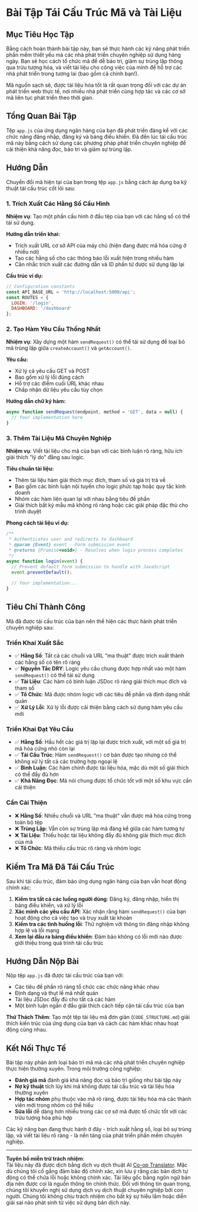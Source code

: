 <!--
CO_OP_TRANSLATOR_METADATA:
{
  "original_hash": "d0a02cb117e91a5b5f24178080068a3d",
  "translation_date": "2025-10-24T13:45:28+00:00",
  "source_file": "7-bank-project/3-data/assignment.md",
  "language_code": "vi"
}
-->
# Bài Tập Tái Cấu Trúc Mã và Tài Liệu

## Mục Tiêu Học Tập

Bằng cách hoàn thành bài tập này, bạn sẽ thực hành các kỹ năng phát triển phần mềm thiết yếu mà các nhà phát triển chuyên nghiệp sử dụng hàng ngày. Bạn sẽ học cách tổ chức mã để dễ bảo trì, giảm sự trùng lặp thông qua trừu tượng hóa, và viết tài liệu cho công việc của mình để hỗ trợ các nhà phát triển trong tương lai (bao gồm cả chính bạn!).

Mã nguồn sạch sẽ, được tài liệu hóa tốt là rất quan trọng đối với các dự án phát triển web thực tế, nơi nhiều nhà phát triển cùng hợp tác và các cơ sở mã liên tục phát triển theo thời gian.

## Tổng Quan Bài Tập

Tệp `app.js` của ứng dụng ngân hàng của bạn đã phát triển đáng kể với các chức năng đăng nhập, đăng ký và bảng điều khiển. Đã đến lúc tái cấu trúc mã này bằng cách sử dụng các phương pháp phát triển chuyên nghiệp để cải thiện khả năng đọc, bảo trì và giảm sự trùng lặp.

## Hướng Dẫn

Chuyển đổi mã hiện tại của bạn trong tệp `app.js` bằng cách áp dụng ba kỹ thuật tái cấu trúc cốt lõi sau:

### 1. Trích Xuất Các Hằng Số Cấu Hình

**Nhiệm vụ**: Tạo một phần cấu hình ở đầu tệp của bạn với các hằng số có thể tái sử dụng.

**Hướng dẫn triển khai:**
- Trích xuất URL cơ sở API của máy chủ (hiện đang được mã hóa cứng ở nhiều nơi)
- Tạo các hằng số cho các thông báo lỗi xuất hiện trong nhiều hàm
- Cân nhắc trích xuất các đường dẫn và ID phần tử được sử dụng lặp lại

**Cấu trúc ví dụ:**
```javascript
// Configuration constants
const API_BASE_URL = 'http://localhost:5000/api';
const ROUTES = {
  LOGIN: '/login',
  DASHBOARD: '/dashboard'
};
```

### 2. Tạo Hàm Yêu Cầu Thống Nhất

**Nhiệm vụ**: Xây dựng một hàm `sendRequest()` có thể tái sử dụng để loại bỏ mã trùng lặp giữa `createAccount()` và `getAccount()`.

**Yêu cầu:**
- Xử lý cả yêu cầu GET và POST
- Bao gồm xử lý lỗi đúng cách
- Hỗ trợ các điểm cuối URL khác nhau
- Chấp nhận dữ liệu yêu cầu tùy chọn

**Hướng dẫn chữ ký hàm:**
```javascript
async function sendRequest(endpoint, method = 'GET', data = null) {
  // Your implementation here
}
```

### 3. Thêm Tài Liệu Mã Chuyên Nghiệp

**Nhiệm vụ**: Viết tài liệu cho mã của bạn với các bình luận rõ ràng, hữu ích giải thích "lý do" đằng sau logic.

**Tiêu chuẩn tài liệu:**
- Thêm tài liệu hàm giải thích mục đích, tham số và giá trị trả về
- Bao gồm các bình luận nội tuyến cho logic phức tạp hoặc quy tắc kinh doanh
- Nhóm các hàm liên quan lại với nhau bằng tiêu đề phần
- Giải thích bất kỳ mẫu mã không rõ ràng hoặc các giải pháp đặc thù cho trình duyệt

**Phong cách tài liệu ví dụ:**
```javascript
/**
 * Authenticates user and redirects to dashboard
 * @param {Event} event - Form submission event
 * @returns {Promise<void>} - Resolves when login process completes
 */
async function login(event) {
  // Prevent default form submission to handle with JavaScript
  event.preventDefault();
  
  // Your implementation...
}
```

## Tiêu Chí Thành Công

Mã đã được tái cấu trúc của bạn nên thể hiện các thực hành phát triển chuyên nghiệp sau:

### Triển Khai Xuất Sắc
- ✅ **Hằng Số**: Tất cả các chuỗi và URL "ma thuật" được trích xuất thành các hằng số có tên rõ ràng
- ✅ **Nguyên Tắc DRY**: Logic yêu cầu chung được hợp nhất vào một hàm `sendRequest()` có thể tái sử dụng
- ✅ **Tài Liệu**: Các hàm có bình luận JSDoc rõ ràng giải thích mục đích và tham số
- ✅ **Tổ Chức**: Mã được nhóm logic với các tiêu đề phần và định dạng nhất quán
- ✅ **Xử Lý Lỗi**: Xử lý lỗi được cải thiện bằng cách sử dụng hàm yêu cầu mới

### Triển Khai Đạt Yêu Cầu
- ✅ **Hằng Số**: Hầu hết các giá trị lặp lại được trích xuất, với một số giá trị mã hóa cứng nhỏ còn lại
- ✅ **Tái Cấu Trúc**: Hàm `sendRequest()` cơ bản được tạo nhưng có thể không xử lý tất cả các trường hợp ngoại lệ
- ✅ **Bình Luận**: Các hàm chính được tài liệu hóa, mặc dù một số giải thích có thể đầy đủ hơn
- ✅ **Khả Năng Đọc**: Mã nói chung được tổ chức tốt với một số khu vực cần cải thiện

### Cần Cải Thiện
- ❌ **Hằng Số**: Nhiều chuỗi và URL "ma thuật" vẫn được mã hóa cứng trong toàn bộ tệp
- ❌ **Trùng Lặp**: Vẫn còn sự trùng lặp mã đáng kể giữa các hàm tương tự
- ❌ **Tài Liệu**: Thiếu hoặc tài liệu không đầy đủ không giải thích mục đích của mã
- ❌ **Tổ Chức**: Mã thiếu cấu trúc rõ ràng và nhóm logic

## Kiểm Tra Mã Đã Tái Cấu Trúc

Sau khi tái cấu trúc, đảm bảo ứng dụng ngân hàng của bạn vẫn hoạt động chính xác:

1. **Kiểm tra tất cả các luồng người dùng**: Đăng ký, đăng nhập, hiển thị bảng điều khiển, và xử lý lỗi
2. **Xác minh các yêu cầu API**: Xác nhận rằng hàm `sendRequest()` của bạn hoạt động cho cả việc tạo và truy xuất tài khoản
3. **Kiểm tra các tình huống lỗi**: Thử nghiệm với thông tin đăng nhập không hợp lệ và lỗi mạng
4. **Xem lại đầu ra bảng điều khiển**: Đảm bảo không có lỗi mới nào được giới thiệu trong quá trình tái cấu trúc

## Hướng Dẫn Nộp Bài

Nộp tệp `app.js` đã được tái cấu trúc của bạn với:
- Các tiêu đề phần rõ ràng tổ chức các chức năng khác nhau
- Định dạng và thụt lề mã nhất quán
- Tài liệu JSDoc đầy đủ cho tất cả các hàm
- Một bình luận ngắn ở đầu giải thích cách tiếp cận tái cấu trúc của bạn

**Thử Thách Thêm**: Tạo một tệp tài liệu mã đơn giản (`CODE_STRUCTURE.md`) giải thích kiến trúc của ứng dụng của bạn và cách các hàm khác nhau hoạt động cùng nhau.

## Kết Nối Thực Tế

Bài tập này phản ánh loại bảo trì mã mà các nhà phát triển chuyên nghiệp thực hiện thường xuyên. Trong môi trường công nghiệp:
- **Đánh giá mã** đánh giá khả năng đọc và bảo trì giống như bài tập này
- **Nợ kỹ thuật** tích lũy khi mã không được tái cấu trúc và tài liệu hóa thường xuyên
- **Hợp tác nhóm** phụ thuộc vào mã rõ ràng, được tài liệu hóa mà các thành viên mới trong nhóm có thể hiểu
- **Sửa lỗi** dễ dàng hơn nhiều trong các cơ sở mã được tổ chức tốt với các trừu tượng hóa phù hợp

Các kỹ năng bạn đang thực hành ở đây - trích xuất hằng số, loại bỏ sự trùng lặp, và viết tài liệu rõ ràng - là nền tảng của phát triển phần mềm chuyên nghiệp.

---

**Tuyên bố miễn trừ trách nhiệm**:  
Tài liệu này đã được dịch bằng dịch vụ dịch thuật AI [Co-op Translator](https://github.com/Azure/co-op-translator). Mặc dù chúng tôi cố gắng đảm bảo độ chính xác, xin lưu ý rằng các bản dịch tự động có thể chứa lỗi hoặc không chính xác. Tài liệu gốc bằng ngôn ngữ bản địa nên được coi là nguồn thông tin chính thức. Đối với thông tin quan trọng, chúng tôi khuyến nghị sử dụng dịch vụ dịch thuật chuyên nghiệp bởi con người. Chúng tôi không chịu trách nhiệm cho bất kỳ sự hiểu lầm hoặc diễn giải sai nào phát sinh từ việc sử dụng bản dịch này.